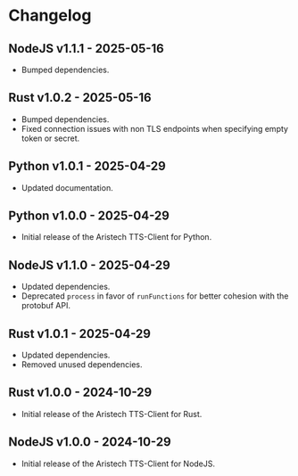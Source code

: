 # Changelog

## NodeJS v1.1.1 - 2025-05-16
- Bumped dependencies.
## Rust v1.0.2 - 2025-05-16
- Bumped dependencies.
- Fixed connection issues with non TLS endpoints when specifying empty token or secret.

## Python v1.0.1 - 2025-04-29
- Updated documentation.

## Python v1.0.0 - 2025-04-29
- Initial release of the Aristech TTS-Client for Python.

## NodeJS v1.1.0 - 2025-04-29
- Updated dependencies.
- Deprecated `process` in favor of `runFunctions` for better cohesion with the protobuf API.

## Rust v1.0.1 - 2025-04-29
- Updated dependencies.
- Removed unused dependencies.


## Rust v1.0.0 - 2024-10-29
- Initial release of the Aristech TTS-Client for Rust.

## NodeJS v1.0.0 - 2024-10-29
- Initial release of the Aristech TTS-Client for NodeJS.